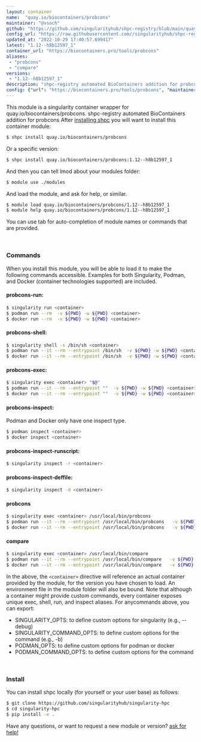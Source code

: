 ```yaml
---
layout: container
name:  "quay.io/biocontainers/probcons"
maintainer: "@vsoch"
github: "https://github.com/singularityhub/shpc-registry/blob/main/quay.io/biocontainers/probcons/container.yaml"
config_url: "https://raw.githubusercontent.com//singularityhub/shpc-registry/main/quay.io/biocontainers/probcons/container.yaml"
updated_at: "2022-10-29 17:40:57.699417"
latest: "1.12--h8b12597_1"
container_url: "https://biocontainers.pro/tools/probcons"
aliases:
 - "probcons"
 - "compare"
versions:
 - "1.12--h8b12597_1"
description: "shpc-registry automated BioContainers addition for probcons"
config: {"url": "https://biocontainers.pro/tools/probcons", "maintainer": "@vsoch", "description": "shpc-registry automated BioContainers addition for probcons", "latest": {"1.12--h8b12597_1": "sha256:27e2e1eb2b58a10e23554df3c8c38af7f81f11c7992349cbc2802917f088e07d"}, "tags": {"1.12--h8b12597_1": "sha256:27e2e1eb2b58a10e23554df3c8c38af7f81f11c7992349cbc2802917f088e07d"}, "docker": "quay.io/biocontainers/probcons", "aliases": {"probcons": "/usr/local/bin/probcons", "compare": "/usr/local/bin/compare"}}
---
```


This module is a singularity container wrapper for quay.io/biocontainers/probcons.
shpc-registry automated BioContainers addition for probcons
After [installing shpc](#install) you will want to install this container module:


```bash
$ shpc install quay.io/biocontainers/probcons
```

Or a specific version:

```bash
$ shpc install quay.io/biocontainers/probcons:1.12--h8b12597_1
```

And then you can tell lmod about your modules folder:

```bash
$ module use ./modules
```

And load the module, and ask for help, or similar.

```bash
$ module load quay.io/biocontainers/probcons/1.12--h8b12597_1
$ module help quay.io/biocontainers/probcons/1.12--h8b12597_1
```

You can use tab for auto-completion of module names or commands that are provided.

<br>

### Commands

When you install this module, you will be able to load it to make the following commands accessible.
Examples for both Singularity, Podman, and Docker (container technologies supported) are included.

#### probcons-run:

```bash
$ singularity run <container>
$ podman run --rm  -v ${PWD} -w ${PWD} <container>
$ docker run --rm  -v ${PWD} -w ${PWD} <container>
```

#### probcons-shell:

```bash
$ singularity shell -s /bin/sh <container>
$ podman run --it --rm --entrypoint /bin/sh  -v ${PWD} -w ${PWD} <container>
$ docker run --it --rm --entrypoint /bin/sh  -v ${PWD} -w ${PWD} <container>
```

#### probcons-exec:

```bash
$ singularity exec <container> "$@"
$ podman run --it --rm --entrypoint ""  -v ${PWD} -w ${PWD} <container> "$@"
$ docker run --it --rm --entrypoint ""  -v ${PWD} -w ${PWD} <container> "$@"
```

#### probcons-inspect:

Podman and Docker only have one inspect type.

```bash
$ podman inspect <container>
$ docker inspect <container>
```

#### probcons-inspect-runscript:

```bash
$ singularity inspect -r <container>
```

#### probcons-inspect-deffile:

```bash
$ singularity inspect -d <container>
```


#### probcons

```bash
$ singularity exec <container> /usr/local/bin/probcons
$ podman run --it --rm --entrypoint /usr/local/bin/probcons   -v ${PWD} -w ${PWD} <container> -c " $@"
$ docker run --it --rm --entrypoint /usr/local/bin/probcons   -v ${PWD} -w ${PWD} <container> -c " $@"
```


#### compare

```bash
$ singularity exec <container> /usr/local/bin/compare
$ podman run --it --rm --entrypoint /usr/local/bin/compare   -v ${PWD} -w ${PWD} <container> -c " $@"
$ docker run --it --rm --entrypoint /usr/local/bin/compare   -v ${PWD} -w ${PWD} <container> -c " $@"
```



In the above, the `<container>` directive will reference an actual container provided
by the module, for the version you have chosen to load. An environment file in the
module folder will also be bound. Note that although a container
might provide custom commands, every container exposes unique exec, shell, run, and
inspect aliases. For anycommands above, you can export:

 - SINGULARITY_OPTS: to define custom options for singularity (e.g., --debug)
 - SINGULARITY_COMMAND_OPTS: to define custom options for the command (e.g., -b)
 - PODMAN_OPTS: to define custom options for podman or docker
 - PODMAN_COMMAND_OPTS: to define custom options for the command

<br>

### Install

You can install shpc locally (for yourself or your user base) as follows:

```bash
$ git clone https://github.com/singularityhub/singularity-hpc
$ cd singularity-hpc
$ pip install -e .
```

Have any questions, or want to request a new module or version? [ask for help!](https://github.com/singularityhub/singularity-hpc/issues)